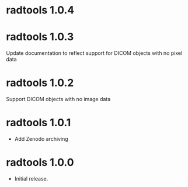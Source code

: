 # radtools 1.0.4



# radtools 1.0.3

Update documentation to reflect support for DICOM objects with no pixel data

# radtools 1.0.2

Support DICOM objects with no image data

# radtools 1.0.1

* Add Zenodo archiving

# radtools 1.0.0

* Initial release.



